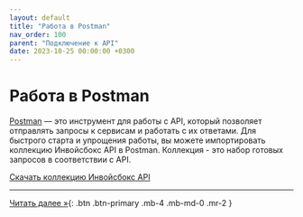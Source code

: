 ```yaml
---
layout: default
title: "Работа в Postman"
nav_order: 100
parent: "Подключение к API"
date: 2023-10-25 00:00:00 +0300
---
```


# Работа в Postman

[Postman](https://www.postman.com/downloads/) — это инструмент для работы с API, который позволяет
отправлять запросы к сервисам и работать с их ответами. Для быстрого старта и упрощения работы,
вы можете импортировать коллекцию Инвойсбокс API в Postman. Коллекция - это набор готовых запросов
в соответствии с API.

[Скачать коллекцию Инвойсбокс API](https://)

---
[Читать далее &raquo;](/docs/merchant){: .btn .btn-primary .mb-4 .mb-md-0 .mr-2 }

